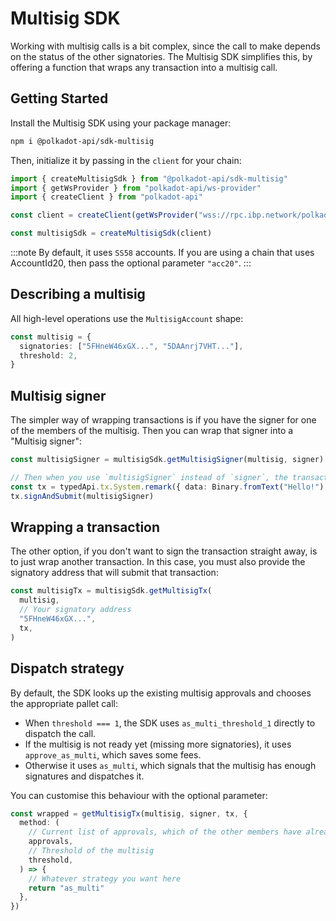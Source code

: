 # Multisig SDK

Working with multisig calls is a bit complex, since the call to make depends on the status of the other signatories. The Multisig SDK simplifies this, by offering a function that wraps any transaction into a multisig call.

## Getting Started

Install the Multisig SDK using your package manager:

```sh
npm i @polkadot-api/sdk-multisig
```

Then, initialize it by passing in the `client` for your chain:

```ts
import { createMultisigSdk } from "@polkadot-api/sdk-multisig"
import { getWsProvider } from "polkadot-api/ws-provider"
import { createClient } from "polkadot-api"

const client = createClient(getWsProvider("wss://rpc.ibp.network/polkadot"))

const multisigSdk = createMultisigSdk(client)
```

:::note
By default, it uses `SS58` accounts. If you are using a chain that uses AccountId20, then pass the optional parameter `"acc20"`.
:::

## Describing a multisig

All high-level operations use the `MultisigAccount` shape:

```ts
const multisig = {
  signatories: ["5FHneW46xGX...", "5DAAnrj7VHT..."],
  threshold: 2,
}
```

## Multisig signer

The simpler way of wrapping transactions is if you have the signer for one of the members of the multisig. Then you can wrap that signer into a "Multisig signer":

```ts
const multisigSigner = multisigSdk.getMultisigSigner(multisig, signer)

// Then when you use `multisigSigner` instead of `signer`, the transaction will be wrapped as a multisig call instead.
const tx = typedApi.tx.System.remark({ data: Binary.fromText("Hello!"); })
tx.signAndSubmit(multisigSigner)
```

## Wrapping a transaction

The other option, if you don't want to sign the transaction straight away, is to just wrap another transaction. In this case, you must also provide the signatory address that will submit that transaction:

```ts
const multisigTx = multisigSdk.getMultisigTx(
  multisig,
  // Your signatory address
  "5FHneW46xGX...",
  tx,
)
```

## Dispatch strategy

By default, the SDK looks up the existing multisig approvals and chooses the appropriate pallet call:

- When `threshold === 1`, the SDK uses `as_multi_threshold_1` directly to dispatch the call.
- If the multisig is not ready yet (missing more signatories), it uses `approve_as_multi`, which saves some fees.
- Otherwise it uses `as_multi`, which signals that the multisig has enough signatures and dispatches it.

You can customise this behaviour with the optional parameter:

```ts
const wrapped = getMultisigTx(multisig, signer, tx, {
  method: (
    // Current list of approvals, which of the other members have already signed SS58String[]
    approvals,
    // Threshold of the multisig
    threshold,
  ) => {
    // Whatever strategy you want here
    return "as_multi"
  },
})
```
